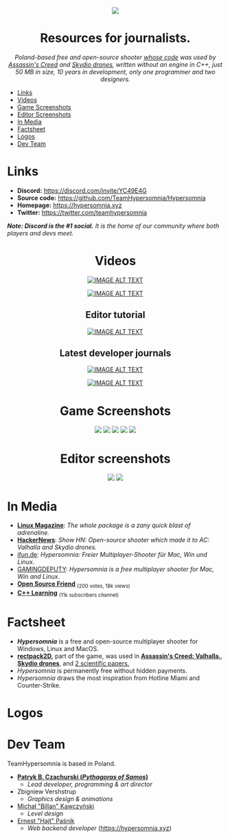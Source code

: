 <div align="center">
<img src="assets/logos/menu_game_logo.png">

# Resources for journalists.

*Poland-based free and open-source shooter [whose code](https://github.com/TeamHypersomnia/rectpack2D) was used by [Assassin's Creed](https://www.youtube.com/watch?v=2KnjDL4DnwM&t=2382s) and [Skydio drones](https://pages.skydio.com/rs/784-TUF-591/images/Open%20Source%20Software%20Notice%20v0.2.html), written without an engine in C++, just 50 MB in size, 10 years in development, only one programmer and two designers.*

</div>

- [Links](#factsheet)
- [Videos](#features)
- [Game Screenshots](#game-screenshots)
- [Editor Screenshots](#editor-screenshots)
- [In Media](#in-media)
- [Factsheet](#factsheet)
- [Logos](#features)
- [Dev Team](#dev-team)

# Links

- **Discord:** https://discord.com/invite/YC49E4G
- **Source code:** https://github.com/TeamHypersomnia/Hypersomnia
- **Homepage:** https://hypersomnia.xyz
- **Twitter:** https://twitter.com/teamhypersomnia

***Note: Discord is the #1 social.*** *It is the home of our community where both players and devs meet.*

<div align="center">

# Videos

[![IMAGE ALT TEXT](https://img.youtube.com/vi/L4zSA34fD_E/0.jpg)](https://www.youtube.com/watch?v=L4zSA34fD_E "Video Title")

[![IMAGE ALT TEXT](https://img.youtube.com/vi/CHLPzZqANlM/0.jpg)](https://www.youtube.com/watch?v=CHLPzZqANlM "Video Title")

## Editor tutorial

[![IMAGE ALT TEXT](https://img.youtube.com/vi/q1rfIy06_xo/0.jpg)](https://www.youtube.com/watch?v=q1rfIy06_xo "Video Title")

## Latest developer journals

[![IMAGE ALT TEXT](https://img.youtube.com/vi/Nlh_dyd_V7w/0.jpg)](https://www.youtube.com/watch?v=Nlh_dyd_V7w "Video Title")

[![IMAGE ALT TEXT](https://img.youtube.com/vi/URWjNtUArDo/0.jpg)](https://www.youtube.com/watch?v=URWjNtUArDo "Video Title")

# Game Screenshots

<img src="assets/screenshots/screen_g6.png">

<img src="assets/screenshots/screen_g1.png">
<img src="assets/screenshots/screen_g4.png">
<img src="assets/screenshots/screen_g5.png">
<img src="assets/screenshots/steam_page_background.png">

# Editor screenshots

<img src="assets/screenshots/screen_2.png">

<img src="assets/screenshots/screen_3.png">

</div>

# In Media

<!--
<a href="https://pubhtml5.com/mxdt/dbwn/Linux_USA_10.2023_downmagaz.net/89"> <img src="https://upload.wikimedia.org/wikipedia/en/0/05/Linux_Magazine_international_logo.png" alt="Issue 275, page 89" width=200 hspace=1> </a>
<a href="https://news.ycombinator.com/item?id=36469297"> <img src="https://upload.wikimedia.org/wikipedia/en/b/bf/Hackernews_logo.png" width=200 hspace=1> </a>
-->

- **[Linux Magazine](https://pubhtml5.com/mxdt/dbwn/Linux_USA_10.2023_downmagaz.net/89)**: *The whole package is a zany quick blast of adrenaline.*
- **[HackerNews](https://news.ycombinator.com/item?id=36469297)**: *Show HN: Open-source shooter which made it to AC: Valhalla and Skydio drones.*
- [ifun.de](https://www.ifun.de/hypersomnia-freier-multiplayer-shooter-fuer-mac-win-und-linux-212657/): *Hypersomnia: Freier Multiplayer-Shooter für Mac, Win und Linux*.
- [GAMINGDEPUTY](https://www.gamingdeputy.com/hypersomnia-is-a-free-multiplayer-shooter-for-mac-win-and-linux/): *Hypersomnia is a free multiplayer shooter for Mac, Win and Linux*.
- **[Open Source Friend](https://t.me/open_source_friend/2483)** <sub>(200 votes, 18k views)</sub>
- **[C++ Learning](https://t.me/Learning_pluses/1815)** <sub>(11k subscribers channel)</sub>

# Factsheet

- ***Hypersomnia*** is a free and open-source multiplayer shooter for Windows, Linux and MacOS.
- **[rectpack2D,](https://github.com/TeamHypersomnia/rectpack2D)** part of the game, was used in **[Assassin's Creed: Valhalla.](https://www.youtube.com/watch?v=2KnjDL4DnwM&t=2382s)**, **[Skydio drones](https://pages.skydio.com/rs/784-TUF-591/images/Open%20Source%20Software%20Notice%20v0.2.html)**, and [2 scientific papers.](https://scholar.google.com/scholar?hl=en&as_sdt=0%2C5&q=teamhypersomnia&btnG=)
- *Hypersomnia* is permanently free without hidden payments.
- *Hypersomnia* draws the most inspiration from Hotline Miami and Counter-Strike.

# Logos

# Dev Team

TeamHypersomnia is based in Poland.

- **[Patryk B. Czachurski (*Pythagoras of Samos*)](https://github.com/geneotech/)**
    - *Lead developer, programming & art director*
- Zbigniew Vershstrup
    - *Graphics design & animations*
- [Michał "Billan" Kawczyński](https://www.facebook.com/profile.php?id=100001200683900)
    - *Level design*
- [Ernest "Hajt" Paśnik](https://github.com/ernestpasnik)
    - *Web backend developer* (https://hypersomnia.xyz)
